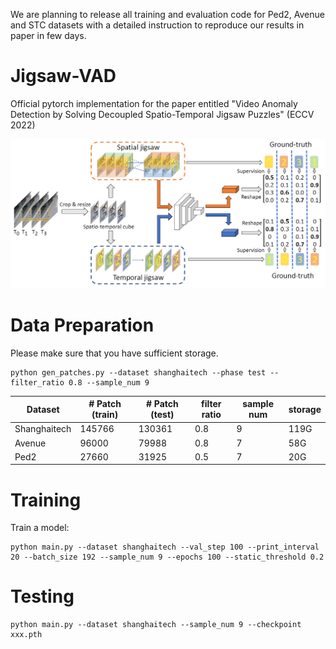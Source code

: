 We are planning to release all training and evaluation code for Ped2, Avenue and STC datasets with a detailed instruction to reproduce our results in paper in few days.

# Jigsaw-VAD
Official pytorch implementation for the paper entitled "Video Anomaly Detection by Solving Decoupled Spatio-Temporal Jigsaw Puzzles" (ECCV 2022)

![plot](./figs/arch.png)


# Data Preparation
Please make sure that you have sufficient storage.
```
python gen_patches.py --dataset shanghaitech --phase test --filter_ratio 0.8 --sample_num 9
```

| Dataset       | # Patch (train) |  # Patch (test) |  filter ratio  |  sample num  |  storage  |
| --------------|-----------------|-----------------|----------------|--------------|-----------|
| Shanghaitech  |      145766     |      130361     |       0.8      |       9      |    119G   |
| Avenue        |       96000     |       79988     |       0.8      |       7      |     58G   |
| Ped2          |       27660     |       31925     |       0.5      |       7      |     20G   |


# Training
Train a model:

```
python main.py --dataset shanghaitech --val_step 100 --print_interval 20 --batch_size 192 --sample_num 9 --epochs 100 --static_threshold 0.2
```


# Testing
```
python main.py --dataset shanghaitech --sample_num 9 --checkpoint xxx.pth
```

